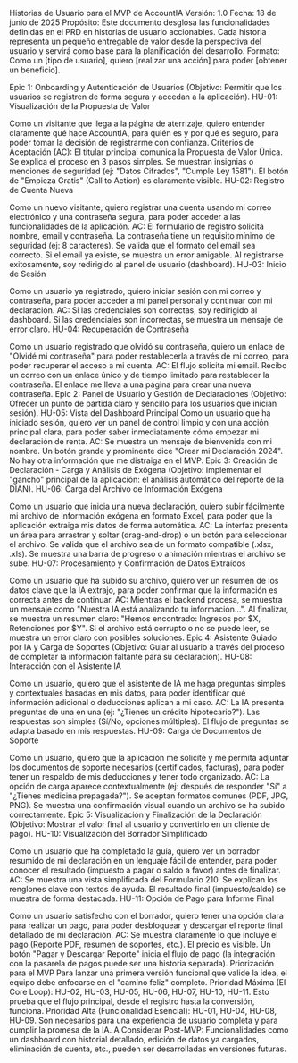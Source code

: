 Historias de Usuario para el MVP de AccountIA
Versión: 1.0
Fecha: 18 de junio de 2025
Propósito: Este documento desglosa las funcionalidades definidas en el PRD en historias de usuario accionables. Cada historia representa un pequeño entregable de valor desde la perspectiva del usuario y servirá como base para la planificación del desarrollo.
Formato: Como un [tipo de usuario], quiero [realizar una acción] para poder [obtener un beneficio].

Epic 1: Onboarding y Autenticación de Usuarios
(Objetivo: Permitir que los usuarios se registren de forma segura y accedan a la aplicación).
HU-01: Visualización de la Propuesta de Valor

Como un visitante que llega a la página de aterrizaje,
quiero entender claramente qué hace AccountIA, para quién es y por qué es seguro,
para poder tomar la decisión de registrarme con confianza.
Criterios de Aceptación (AC):
El titular principal comunica la Propuesta de Valor Única.
Se explica el proceso en 3 pasos simples.
Se muestran insignias o menciones de seguridad (ej: "Datos Cifrados", "Cumple Ley 1581").
El botón de "Empieza Gratis" (Call to Action) es claramente visible.
HU-02: Registro de Cuenta Nueva

Como un nuevo visitante,
quiero registrar una cuenta usando mi correo electrónico y una contraseña segura,
para poder acceder a las funcionalidades de la aplicación.
AC:
El formulario de registro solicita nombre, email y contraseña.
La contraseña tiene un requisito mínimo de seguridad (ej: 8 caracteres).
Se valida que el formato del email sea correcto.
Si el email ya existe, se muestra un error amigable.
Al registrarse exitosamente, soy redirigido al panel de usuario (dashboard).
HU-03: Inicio de Sesión

Como un usuario ya registrado,
quiero iniciar sesión con mi correo y contraseña,
para poder acceder a mi panel personal y continuar con mi declaración.
AC:
Si las credenciales son correctas, soy redirigido al dashboard.
Si las credenciales son incorrectas, se muestra un mensaje de error claro.
HU-04: Recuperación de Contraseña

Como un usuario registrado que olvidó su contraseña,
quiero un enlace de "Olvidé mi contraseña" para poder restablecerla a través de mi correo,
para poder recuperar el acceso a mi cuenta.
AC:
El flujo solicita mi email.
Recibo un correo con un enlace único y de tiempo limitado para restablecer la contraseña.
El enlace me lleva a una página para crear una nueva contraseña.
Epic 2: Panel de Usuario y Gestión de Declaraciones
(Objetivo: Ofrecer un punto de partida claro y sencillo para los usuarios que inician sesión).
HU-05: Vista del Dashboard Principal
Como un usuario que ha iniciado sesión,
quiero ver un panel de control limpio y con una acción principal clara,
para poder saber inmediatamente cómo empezar mi declaración de renta.
AC:
Se muestra un mensaje de bienvenida con mi nombre.
Un botón grande y prominente dice "Crear mi Declaración 2024".
No hay otra información que me distraiga en el MVP.
Epic 3: Creación de Declaración - Carga y Análisis de Exógena
(Objetivo: Implementar el "gancho" principal de la aplicación: el análisis automático del reporte de la DIAN).
HU-06: Carga del Archivo de Información Exógena

Como un usuario que inicia una nueva declaración,
quiero subir fácilmente mi archivo de información exógena en formato Excel,
para poder que la aplicación extraiga mis datos de forma automática.
AC:
La interfaz presenta un área para arrastrar y soltar (drag-and-drop) o un botón para seleccionar el archivo.
Se valida que el archivo sea de un formato compatible (.xlsx, .xls).
Se muestra una barra de progreso o animación mientras el archivo se sube.
HU-07: Procesamiento y Confirmación de Datos Extraídos

Como un usuario que ha subido su archivo,
quiero ver un resumen de los datos clave que la IA extrajo,
para poder confirmar que la información es correcta antes de continuar.
AC:
Mientras el backend procesa, se muestra un mensaje como "Nuestra IA está analizando tu información...".
Al finalizar, se muestra un resumen claro: "Hemos encontrado: Ingresos por $X, Retenciones por $Y".
Si el archivo está corrupto o no se puede leer, se muestra un error claro con posibles soluciones.
Epic 4: Asistente Guiado por IA y Carga de Soportes
(Objetivo: Guiar al usuario a través del proceso de completar la información faltante para su declaración).
HU-08: Interacción con el Asistente IA

Como un usuario,
quiero que el asistente de IA me haga preguntas simples y contextuales basadas en mis datos,
para poder identificar qué información adicional o deducciones aplican a mi caso.
AC:
La IA presenta preguntas de una en una (ej: "¿Tienes un crédito hipotecario?").
Las respuestas son simples (Sí/No, opciones múltiples).
El flujo de preguntas se adapta basado en mis respuestas.
HU-09: Carga de Documentos de Soporte

Como un usuario,
quiero que la aplicación me solicite y me permita adjuntar los documentos de soporte necesarios (certificados, facturas),
para poder tener un respaldo de mis deducciones y tener todo organizado.
AC:
La opción de carga aparece contextualmente (ej: después de responder "Sí" a "¿Tienes medicina prepagada?").
Se aceptan formatos comunes (PDF, JPG, PNG).
Se muestra una confirmación visual cuando un archivo se ha subido correctamente.
Epic 5: Visualización y Finalización de la Declaración
(Objetivo: Mostrar el valor final al usuario y convertirlo en un cliente de pago).
HU-10: Visualización del Borrador Simplificado

Como un usuario que ha completado la guía,
quiero ver un borrador resumido de mi declaración en un lenguaje fácil de entender,
para poder conocer el resultado (impuesto a pagar o saldo a favor) antes de finalizar.
AC:
Se muestra una vista simplificada del Formulario 210.
Se explican los renglones clave con textos de ayuda.
El resultado final (impuesto/saldo) se muestra de forma destacada.
HU-11: Opción de Pago para Informe Final

Como un usuario satisfecho con el borrador,
quiero tener una opción clara para realizar un pago,
para poder desbloquear y descargar el reporte final detallado de mi declaración.
AC:
Se muestra claramente lo que incluye el pago (Reporte PDF, resumen de soportes, etc.).
El precio es visible.
Un botón "Pagar y Descargar Reporte" inicia el flujo de pago (la integración con la pasarela de pagos puede ser una historia separada).
Priorización para el MVP
Para lanzar una primera versión funcional que valide la idea, el equipo debe enfocarse en el "camino feliz" completo.
Prioridad Máxima (El Core Loop): HU-02, HU-03, HU-05, HU-06, HU-07, HU-10, HU-11. Esto prueba que el flujo principal, desde el registro hasta la conversión, funciona.
Prioridad Alta (Funcionalidad Esencial): HU-01, HU-04, HU-08, HU-09. Son necesarios para una experiencia de usuario completa y para cumplir la promesa de la IA.
A Considerar Post-MVP: Funcionalidades como un dashboard con historial detallado, edición de datos ya cargados, eliminación de cuenta, etc., pueden ser desarrolladas en versiones futuras.
